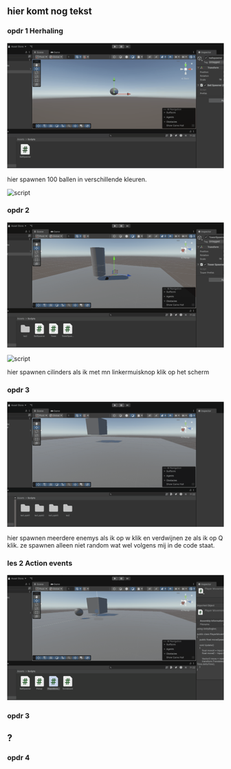## hier komt nog tekst

### opdr 1 Herhaling

![alt text](Les4.gif)

hier spawnen 100 ballen in verschillende kleuren.

![script](/Assets/Scripts/les1_opdr1/BallSpawner.cs)

### opdr 2 

![alt text](Les1_opdr2.gif)

![script](/Assets/Scripts/)

hier spawnen cilinders als ik met mn linkermuisknop klik op het scherm

### opdr 3

![alt text](Les1_opdr3.gif)

hier spawnen meerdere enemys als ik op w klik en verdwijnen ze als ik op Q klik. ze spawnen alleen niet random wat wel volgens mij in de code staat.

### les 2 Action events

![alt text](Les2.gif)

### opdr 3 
## ?

### opdr 4
